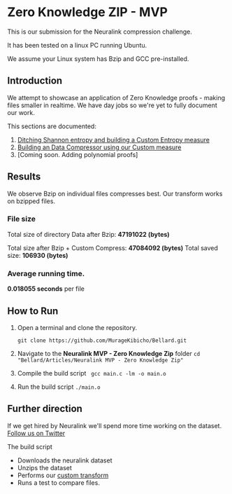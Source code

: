 # Zero Knowledge ZIP - MVP

This is our submission for the Neuralink compression challenge.

It has been tested on a linux PC running Ubuntu. 

We assume your Linux system has Bzip and GCC pre-installed.

## Introduction
We attempt to showcase an application of Zero Knowledge proofs -  making files smaller in realtime.
We have day jobs so we're yet to fully document our work.


This sections are documented:
1. [Ditching Shannon entropy and building a Custom Entropy measure](https://kibicho.substack.com/p/the-uniformity-measure?r=2at73k)
2. [Building an Data Compressor using our Custom measure]()
3. [Coming soon. Adding polynomial proofs]

## Results
We observe Bzip on individual files compresses best. Our transform works on bzipped files.

### File size
Total size of directory Data after Bzip:   **47191022 (bytes)**

Total size after Bzip + Custom Compress:   **47084092 (bytes)**
Total saved  size:     **106930 (bytes)**

### Average running time.
**0.018055 seconds** per file

## How to Run
1. Open a terminal and clone the repository.
   
   ```git clone https://github.com/MurageKibicho/Bellard.git```
2. Navigate to the **Neuralink MVP - Zero Knowledge Zip** folder 
   ```cd "Bellard/Articles/Neuralink MVP - Zero Knowledge Zip" ```

4. Compile the build script
   ``` gcc main.c -lm -o main.o```

5. Run the build script
   ```./main.o```

## Further direction
If we get hired by Neuralink we'll spend more time working on the dataset.
[Follow us on Twitter](https://x.com/murage_kibicho)
   

   The build script
   - Downloads the neuralink dataset
   - Unzips the dataset
   - Performs our [custom transform]()
   - Runs a test to compare files.
 
